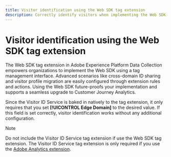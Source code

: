 ```yaml
---
title: Visitor identification using the Web SDK tag extension
description: Correctly identify visitors when implementing the Web SDK tag extension.
---
```

# Visitor identification using the Web SDK tag extension

The Web SDK tag extension in Adobe Experience Platform Data Collection empowers organizations to implement the Web SDK using a tag management interface. Advanced scenarios like cross-domain ID sharing and visitor profile migration are easily configured through extension rules and actions. Using the Web SDK future-proofs your implementation and supports a seamless upgrade to Customer Journey Analytics.

Since the Visitor ID Service is baked in natively to the tag extension, it only requires that you set **[!UICONTROL Edge Domain]** to the desired value. If this field is set correctly, visitor identification works without any additional configuration.

>[!NOTE]
>
>Do not include the Visitor ID Service tag extension if use the Web SDK tag extension. The Visitor ID Service tag extension is only required if you use the [Adobe Analytics extension](analytics-extension.md).
